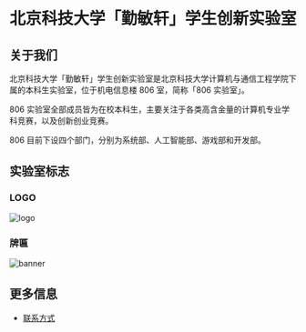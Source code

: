 ---
---

# 北京科技大学「勤敏轩」学生创新实验室

## 关于我们

北京科技大学「勤敏轩」学生创新实验室是北京科技大学计算机与通信工程学院下属的本科生实验室，位于机电信息楼 806 室，简称「806 实验室」。

806 实验室全部成员皆为在校本科生，主要关注于各类高含金量的计算机专业学科竞赛，以及创新创业竞赛。

806 目前下设四个部门，分别为系统部、人工智能部、游戏部和开发部。

## 实验室标志

### LOGO

![logo](https://806web-1301745723.cos.ap-beijing.myqcloud.com/web/806-logo-with-name.jpg)

### 牌匾

![banner](https://806web-1301745723.cos.ap-beijing.myqcloud.com/web/806-banner.jpg)

## 更多信息

- [联系方式](806/contact.md)

